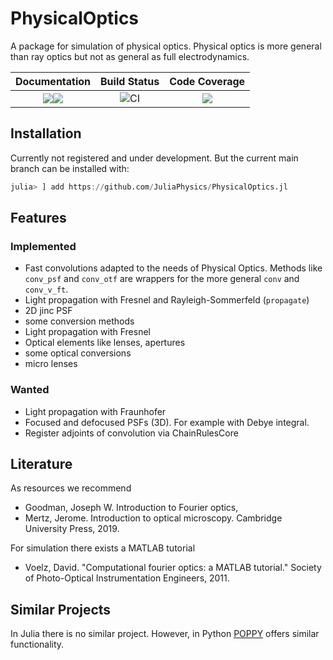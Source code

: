 # PhysicalOptics
A package for simulation of physical optics. Physical optics is more general than ray optics but not as general as full electrodynamics.

| **Documentation**                       | **Build Status**                          | **Code Coverage**               |
|:---------------------------------------:|:-----------------------------------------:|:-------------------------------:|
| [![][docs-stable-img]][docs-stable-url][![][docs-dev-img]][docs-dev-url] | ![CI](https://github.com/JuliaPhysics/PhysicalOptics.jl/workflows/CI/badge.svg) | [![][codecov-img]][codecov-url] |


## Installation
Currently not registered and under development. But the current main branch can be installed with:
```julia
julia> ] add https://github.com/JuliaPhysics/PhysicalOptics.jl
```

## Features
### Implemented
* Fast convolutions adapted to the needs of Physical Optics. Methods like `conv_psf` and `conv_otf` are wrappers for the more general `conv` and `conv_v_ft`. 
* Light propagation with Fresnel and Rayleigh-Sommerfeld (`propagate`) 
* 2D jinc PSF
* some conversion methods
* Light propagation with Fresnel
* Optical elements like lenses, apertures
* some optical conversions
* micro lenses

### Wanted
* Light propagation with Fraunhofer 
* Focused and defocused PSFs (3D). For example with Debye integral.
* Register adjoints of convolution via ChainRulesCore

## Literature
As resources we recommend 
* Goodman, Joseph W. Introduction to Fourier optics, 
* Mertz, Jerome. Introduction to optical microscopy. Cambridge University Press, 2019.

For simulation there exists a MATLAB tutorial
* Voelz, David. "Computational fourier optics: a MATLAB tutorial." Society of Photo-Optical Instrumentation Engineers, 2011.


## Similar Projects
In Julia there is no similar project. However, in Python [POPPY](https://github.com/spacetelescope/poppy) offers similar functionality.



[docs-dev-img]: https://img.shields.io/badge/docs-dev-orange.svg 
[docs-dev-url]: https://juliaphysics.github.io/PhysicalOptics.jl/dev/ 

[docs-stable-img]: https://img.shields.io/badge/docs-stable-blue.svg 
[docs-stable-url]: https://juliaphysics.github.io/PhysicalOptics.jl/stable/

[codecov-img]: https://codecov.io/gh/JuliaPhysics/PhysicalOptics.jl/branch/main/graph/badge.svg?token=H94RIVDYK4 
[codecov-url]: https://codecov.io/gh/JuliaPhysics/PhysicalOptics.jl 
